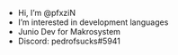 -  Hi, I’m @pfxziN
-  I’m interested in development languages
-  Junio Dev for Makrosystem
-  Discord: pedrofsucks#5941

<!---
pfxziN/pfxziN is a ✨ special ✨ repository because its `README.md` (this file) appears on your GitHub profile.
You can click the Preview link to take a look at your changes.
--->
